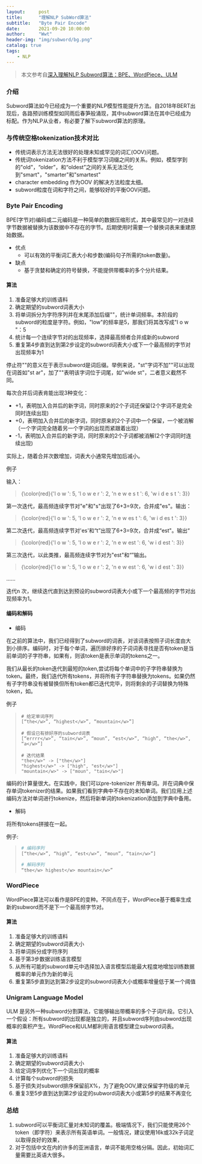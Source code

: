 ```yaml
---
layout:     post
title:      "理解NLP SubWord算法"
subtitle:   "Byte Pair Encode"
date:       2021-09-20 10:00:00
author:     "Wwt"
header-img: "img/subword/bg.png"
catalog: true
tags:   
    - NLP
---
```

>本文参考自[深入理解NLP Subword算法：BPE、WordPiece、ULM](https://zhuanlan.zhihu.com/p/86965595)

### 介绍

Subword算法如今已经成为一个重要的NLP模型性能提升方法。自2018年BERT出现后，各路预训练模型如同雨后春笋般涌现，其中subword算法在其中已经成为标配。作为NLP从业者，有必要了解下subword算法的原理。

### 与传统空格tokenization技术对比

- 传统词表示方法无法很好的处理未知或罕见的词汇(OOV)问题。
- 传统词tokenization方法不利于模型学习词缀之间的关系。例如，模型学到的"old"，“older”，和“oldest”之间的关系无法泛化到"smart"，"smarter"和"smartest"
- character embedding 作为OOV 的解决方法粒度太细。
- subword粒度在词和字符之间，能够较好的平衡OOV问题。

### Byte Pair Encoding

BPE(字节对)编码或二元编码是一种简单的数据压缩形式，其中最常见的一对连续字节数据被替换为该数据中不存在的字节。后期使用时需要一个替换词表来重建原始数据。

- 优点
  - 可以有效的平衡词汇表大小和步数(编码句子所需的token数量)。
- 缺点
  - 基于贪婪和确定的符号替换，不能提供带概率的多个分片结果。

#### 算法

1. 准备足够大的训练语料
2. 确定期望的subword词表大小
3. 将单词拆分为字符序列并在末尾添加后缀"</w>"，统计单词频率。本阶段的subword的粒度是字符。例如，"low"的频率是5，那我们将其改写成"l o w </w>"：5
4. 统计每一个连续字节对的出现频率，选择最高频者合并成新的subword
5. 重复第4步直到达到第2步设定的subword词表大小或下一个最高频的字节对出现频率为1

停止符"</w>"的意义在于表示subword是词后缀。举例来说，"st"字词不加"</w>"可以出现在词首如"st ar"，加了"</w>"表明该字词位于词尾，如"wide st</w>"，二者意义截然不同。

每次合并后词表肯能出现3种变化：

- +1，表明加入合并后的新字词，同时原来的2个子词还保留(2个字词不是完全同时连续出现)
- +0，表明加入合并后的新字词，同时原来的2个子词中一个保留，一个被消解（一个字词完全随着另一个字词的出现而紧跟着出现）
- -1，表明加入合并后的新字词，同时原来的2个子词都被消解(2个字词同时连续出现)

实际上，随着合并次数增加，词表大小通常先增加后减小。

例子

输入：

>{\color{red}{'l o w </w>': 5, 'l o w e r </w>': 2, 'n e w e s t </w>': 6, 'w i d e s t </w>': 3}}

第一次迭代，最高频连续字节对"e"和"s"出现了6+3=9次，合并成"es"。输出：

>{\color{red}{'l o w </w>': 5, 'l o w e r </w>': 2, 'n e w es t </w>': 6, 'w i d es t </w>': 3}}

第二次迭代，最高频连续字节对'es'和“t”出现了6+3=9次，合并成“est"。输出“

>{\color{red}{'l o w </w>': 5, 'l o w e r </w>': 2, 'n e w est </w>': 6, 'w i d est </w>': 3}}

第三次迭代，以此类推，最高频连续字节对为"est"和“</w>”输出。

>{\color{red}{'l o w </w>': 5, 'l o w e r </w>': 2, 'n e w est </w>': 6, 'w i d est </w>': 3}}

......

迭代n 次，继续迭代直到达到预设的subword词表大小或下一个最高频的字节对出现频率为1。

#### 编码和解码

- 编码

在之前的算法中，我们已经得到了subword的词表，对该词表按照子词长度由大到小排序。编码时，对于每个单词，遍历排好序的子词词表寻找是否有token是当前单词的子字符串，如果有，则该token是表示单词的tokens之一。

我们从最长的token迭代到最短的token,尝试将每个单词中的子字符串替换为token。最终，我们迭代所有tokens，并将所有子字符串替换为tokens。如果仍然有子字符串没有被替换但所有token都已迭代完毕，则将剩余的子词替换为特殊token，如<unk>。

例子

>```text
># 给定单词序列
>[“the</w>”, “highest</w>”, “mountain</w>”]
>
># 假设已有排好序的subword词表
>[“errrr</w>”, “tain</w>”, “moun”, “est</w>”, “high”, “the</w>”, “a</w>”]
>
># 迭代结果
>"the</w>" -> ["the</w>"]
>"highest</w>" -> ["high", "est</w>"]
>"mountain</w>" -> ["moun", "tain</w>"]
>```

编码的计算量很大。在实践中，我们可以pre-tokenizer 所有单词。并在词典中保存单词tokenizer的结果。如果我们看到字典中不存在的未知单词。我们应用上述编码方法对单词进行tokenize，然后将新单词的tokenization添加到字典中备用。

- 解码

将所有tokens拼接在一起。

例子:

>```python
># 编码序列
>[“the</w>”, “high”, “est</w>”, “moun”, “tain</w>”]
>
># 解码序列
>“the</w> highest</w> mountain</w>”
>```

### WordPiece

WordPiece算法可以看作是BPE的变种。不同点在于，WordPiece基于概率生成新的subword而不是下一个最高频字节对。

#### 算法

1. 准备足够大的训练语料
2. 确定期望的subword词表大小
3. 将单词拆分成字符序列
4. 基于第3步数据训练语言模型
5. 从所有可能的subword单元中选择加入语言模型后能最大程度地增加训练数据概率的单元作为新的单元
6. 重复第5步直到达到第2步设定的subword词表大小或概率增量低于某一个阈值

### Unigram Language Model

ULM 是另外一种subword分割算法，它能够输出带概率的多个子词片段。它引入一个假设：所有subword的出现都是独立的，并且subword序列由subword出现概率的乘积产生。WordPiece和ULM都利用语言模型建立subword词表。

#### 算法

1. 准备足够大的训练语料
2. 确定期望的subword词表大小
3. 给定词序列优化下一个词出现的概率
4. 计算每个subword的损失
5. 基于损失对subword排序保留前X%，为了避免OOV,建议保留字符级的单元
6. 重复3至5步直到达到第2步设定的subword词表大小或第5步的结果不再变化

### 总结

1. subword可以平衡词汇量对未知词的覆盖。极端情况下，我们只能使用26个token（即字符）来表示所有英语单词。一般情况，建议使用16k或32k子词足以取得良好的效果，
2. 对于包括中文在内的许多的亚洲语言，单词不能用空格分隔。因此，初始词汇量需要比英语大很多。